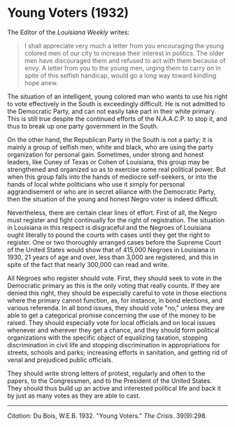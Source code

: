 <!--
title:   Young Voters
author:  Du Bois, W.E.B.
journal: The Crisis
year:    1932
volume:  39
issue:   9
pages:   298
-->
# Young Voters (1932)

The Editor of the *Louisiana Weekly* writes:

> I shall appreciate very much a letter from you encouraging the young colored men of our city to increase their interest in politics. The older men have discouraged them and refused to act with them because of envy. A letter from you to the young men, urging them to carry on in spite of this selfish handicap, would go a long way toward kindling hope anew.

 The situation of an intelligent, young colored man who wants to use his right to vote effectively in the South is exceedingly difficult. He is not admitted to the Democratic Party, and can not easily take part in their white primary. This is still true despite the continued efforts of the N.A.A.C.P. to stop it, and thus to break up one party government in the South.

On the other hand, the Republican Party in the South is not a party; it is mainly a group of selfish men, white and black, who are using the party organization for personal gain. Sometimes, under strong and honest leaders, like Cuney of Texas or Cohen of Louisiana, this group may be strengthened and organized so as to exercise some real political power. But when this group falls into the hands of mediocre self-seekers, or into the hands of local white politicians who use it simply for personal aggrandisement or who are in secret alliance with the Democratic Party, then the situation of the young and honest Negro voter is indeed difficult.

Nevertheless, there are certain clear lines of effort. First of all, the Negro must register and fight continually for the right of registration. The situation in Louisiana in this respect is disgraceful and the Negroes of Louisiana ought literally to pound the courts with cases until they get the right to register. One or two thoroughly arranged cases before the Supreme Court of the United States would show that of 415,000 Negroes in Louisiana in 1930, 21 years of age and over, less than 3,000 are registered, and this in spite of the fact that nearly 300,000 can read and write.

All Negroes who register should vote. First, they should seek to vote in the Democratic primary as this is the only voting that really counts. If they are denied this right, they should be especially careful to vote in those elections where the primary cannot function, as, for instance, in bond elections, and various referenda. In all bond issues, they should vote "no," unless they are able to get a categorical promise concerning the use of the money to be raised. They should especially vote for local officials and on local issues whenever and wherever they get a chance, and they should form political organizations with the specific object of equalizing taxation, stopping discrimination in civil life and stopping discrimination in appropriations for streets, schools and parks; increasing efforts in sanitation, and getting rid of venal and prejudiced public officials.

They should write strong letters of protest, regularly and often to the papers, to the Congressmen, and to the President of the United States. They should thus build up an active and interested political life and back it by just as many votes as they are able to cast.

_________________
*Citation:* Du Bois, W.E.B. 1932. "Young Voters." *The Crisis*. 39(9):298.